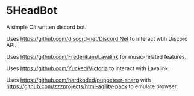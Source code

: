 # 5HeadBot
A simple C# written discord bot.

Uses https://github.com/discord-net/Discord.Net to interact wtih Discord API.

Uses https://github.com/Frederikam/Lavalink for music-related features.

Uses https://github.com/Yucked/Victoria to interact with Lavalink.

Uses https://github.com/hardkoded/puppeteer-sharp with https://github.com/zzzprojects/html-agility-pack to emulate browser.
